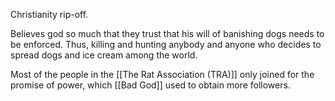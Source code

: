 Christianity rip-off.

Believes god so much that they trust that his will of banishing dogs needs to be enforced. Thus, killing and hunting anybody and anyone who decides to spread dogs and ice cream among the world.

Most of the people in the [[The Rat Association (TRA)]] only joined for the promise of power, which [[Bad God]] used to obtain more followers.